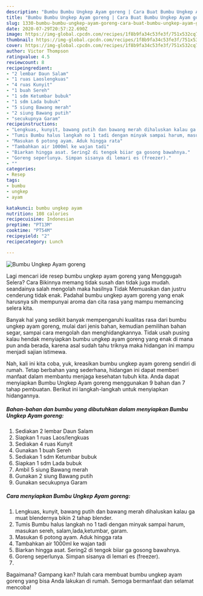 ```yaml
---
description: "Bumbu Bumbu Ungkep Ayam goreng | Cara Buat Bumbu Ungkep Ayam goreng Yang Sempurna"
title: "Bumbu Bumbu Ungkep Ayam goreng | Cara Buat Bumbu Ungkep Ayam goreng Yang Sempurna"
slug: 1330-bumbu-bumbu-ungkep-ayam-goreng-cara-buat-bumbu-ungkep-ayam-goreng-yang-sempurna
date: 2020-07-29T20:57:22.690Z
image: https://img-global.cpcdn.com/recipes/1f8b9fa34c53fe3f/751x532cq70/bumbu-ungkep-ayam-goreng-foto-resep-utama.jpg
thumbnail: https://img-global.cpcdn.com/recipes/1f8b9fa34c53fe3f/751x532cq70/bumbu-ungkep-ayam-goreng-foto-resep-utama.jpg
cover: https://img-global.cpcdn.com/recipes/1f8b9fa34c53fe3f/751x532cq70/bumbu-ungkep-ayam-goreng-foto-resep-utama.jpg
author: Victor Thompson
ratingvalue: 4.5
reviewcount: 8
recipeingredient:
- "2 lembar Daun Salam"
- "1 ruas Laoslengkuas"
- "4 ruas Kunyit"
- "1 buah Sereh"
- "1 sdm Ketumbar bubuk"
- "1 sdm Lada bubuk"
- "5 siung Bawang merah"
- "2 siung Bawang putih"
- "secukupnya Garam"
recipeinstructions:
- "Lengkuas, kunyit, bawang putih dan bawang merah dihaluskan kalau ga muat blendernya bikin 2 tahap blender."
- "Tumis Bumbu halus langkah no 1 tadi dengan minyak sampai harum, masukan sereh, salam,lada,ketumbar, garam."
- "Masukan 6 potong ayam. Aduk hingga rata"
- "Tambahkan air 1000ml ke wajan tadi"
- "Biarkan hingga asat. Sering2 di tengok biiar ga gosong bawahnya."
- "Goreng seperlunya. Simpan sisanya di lemari es (freezer)."
- ""
categories:
- Resep
tags:
- bumbu
- ungkep
- ayam

katakunci: bumbu ungkep ayam 
nutrition: 108 calories
recipecuisine: Indonesian
preptime: "PT13M"
cooktime: "PT54M"
recipeyield: "2"
recipecategory: Lunch

---
```



![Bumbu Ungkep Ayam goreng](https://img-global.cpcdn.com/recipes/1f8b9fa34c53fe3f/751x532cq70/bumbu-ungkep-ayam-goreng-foto-resep-utama.jpg)

Lagi mencari ide resep bumbu ungkep ayam goreng yang Menggugah Selera? Cara Bikinnya memang tidak susah dan tidak juga mudah. seandainya salah mengolah maka hasilnya Tidak Memuaskan dan justru cenderung tidak enak. Padahal bumbu ungkep ayam goreng yang enak harusnya sih mempunyai aroma dan cita rasa yang mampu memancing selera kita.

Banyak hal yang sedikit banyak mempengaruhi kualitas rasa dari bumbu ungkep ayam goreng, mulai dari jenis bahan, kemudian pemilihan bahan segar, sampai cara mengolah dan menghidangkannya. Tidak usah pusing kalau hendak menyiapkan bumbu ungkep ayam goreng yang enak di mana pun anda berada, karena asal sudah tahu triknya maka hidangan ini mampu menjadi sajian istimewa.




Nah, kali ini kita coba, yuk, kreasikan bumbu ungkep ayam goreng sendiri di rumah. Tetap berbahan yang sederhana, hidangan ini dapat memberi manfaat dalam membantu menjaga kesehatan tubuh kita. Anda dapat menyiapkan Bumbu Ungkep Ayam goreng menggunakan 9 bahan dan 7 tahap pembuatan. Berikut ini langkah-langkah untuk menyiapkan hidangannya.

<!--inarticleads1-->

##### Bahan-bahan dan bumbu yang dibutuhkan dalam menyiapkan Bumbu Ungkep Ayam goreng:

1. Sediakan 2 lembar Daun Salam
1. Siapkan 1 ruas Laos/lengkuas
1. Sediakan 4 ruas Kunyit
1. Gunakan 1 buah Sereh
1. Sediakan 1 sdm Ketumbar bubuk
1. Siapkan 1 sdm Lada bubuk
1. Ambil 5 siung Bawang merah
1. Gunakan 2 siung Bawang putih
1. Gunakan secukupnya Garam




<!--inarticleads2-->

##### Cara menyiapkan Bumbu Ungkep Ayam goreng:

1. Lengkuas, kunyit, bawang putih dan bawang merah dihaluskan kalau ga muat blendernya bikin 2 tahap blender.
1. Tumis Bumbu halus langkah no 1 tadi dengan minyak sampai harum, masukan sereh, salam,lada,ketumbar, garam.
1. Masukan 6 potong ayam. Aduk hingga rata
1. Tambahkan air 1000ml ke wajan tadi
1. Biarkan hingga asat. Sering2 di tengok biiar ga gosong bawahnya.
1. Goreng seperlunya. Simpan sisanya di lemari es (freezer).
1. 




Bagaimana? Gampang kan? Itulah cara membuat bumbu ungkep ayam goreng yang bisa Anda lakukan di rumah. Semoga bermanfaat dan selamat mencoba!
